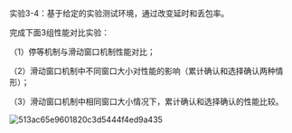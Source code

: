 实验3-4：基于给定的实验测试环境，通过改变延时和丢包率。

完成下面3组性能对比实验：

（1）停等机制与滑动窗口机制性能对比；

（2）滑动窗口机制中不同窗口大小对性能的影响（累计确认和选择确认两种情形）；

（3）滑动窗口机制中相同窗口大小情况下，累计确认和选择确认的性能比较。



![513ac65e9601820c3d5444f4ed9a435](C:/Users/%E5%8D%8E%E7%9B%96%E5%B0%86%E5%80%BE/Documents/WeChat%20Files/wxid_zeodkgqkysq522/FileStorage/Temp/513ac65e9601820c3d5444f4ed9a435.jpg)